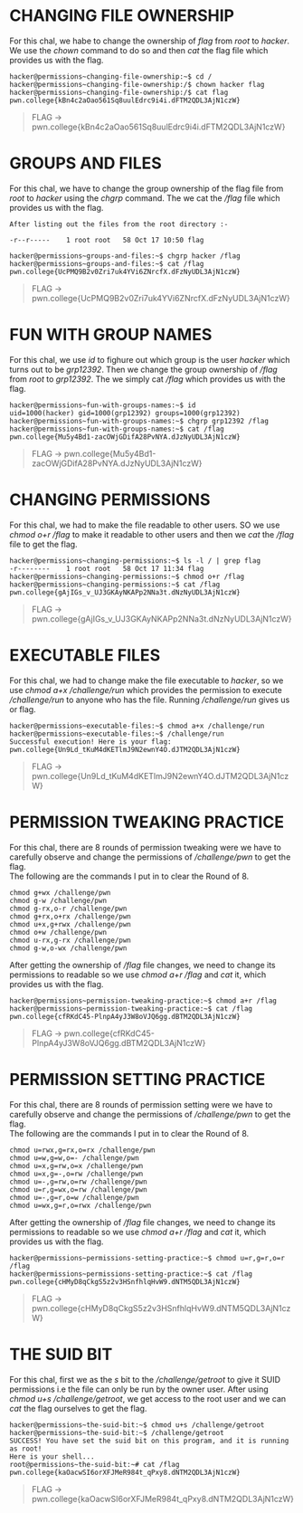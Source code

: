 # CHANGING FILE OWNERSHIP
For this chal, we habe to change the ownership of _flag_ from _root_ to _hacker_. We use the _chown_ command to do so and then _cat_ the flag file which provides us with the flag.
```
hacker@permissions~changing-file-ownership:~$ cd /
hacker@permissions~changing-file-ownership:/$ chown hacker flag
hacker@permissions~changing-file-ownership:/$ cat flag
pwn.college{kBn4c2aOao561Sq8uulEdrc9i4i.dFTM2QDL3AjN1czW}
```
> FLAG -> pwn.college{kBn4c2aOao561Sq8uulEdrc9i4i.dFTM2QDL3AjN1czW}

# GROUPS AND FILES
For this chal, we have to change the group ownership of the flag file from _root_ to _hacker_ using the _chgrp_ command. The we cat the _/flag_ file which provides us with the flag.
```
After listing out the files from the root directory :-

-r--r-----    1 root root   58 Oct 17 10:50 flag
```
```
hacker@permissions~groups-and-files:~$ chgrp hacker /flag
hacker@permissions~groups-and-files:~$ cat /flag
pwn.college{UcPMQ9B2v0Zri7uk4YVi6ZNrcfX.dFzNyUDL3AjN1czW}
```
> FLAG -> pwn.college{UcPMQ9B2v0Zri7uk4YVi6ZNrcfX.dFzNyUDL3AjN1czW}

# FUN WITH GROUP NAMES
For this chal, we use _id_ to fighure out which group is the user _hacker_ which turns out to be _grp12392_. Then we change the group ownership of _/flag_ from _root_ to _grp12392_. The we simply cat _/flag_ which provides us with the flag.
```
hacker@permissions~fun-with-groups-names:~$ id
uid=1000(hacker) gid=1000(grp12392) groups=1000(grp12392)
hacker@permissions~fun-with-groups-names:~$ chgrp grp12392 /flag
hacker@permissions~fun-with-groups-names:~$ cat /flag
pwn.college{Mu5y4Bd1-zacOWjGDifA28PvNYA.dJzNyUDL3AjN1czW}
```
> FLAG -> pwn.college{Mu5y4Bd1-zacOWjGDifA28PvNYA.dJzNyUDL3AjN1czW}

# CHANGING PERMISSIONS
For this chal, we had to make the file readable to other users. SO we use _chmod o+r /flag_ to make it readable to other users and then we _cat_ the _/flag_ file to get the flag.
```
hacker@permissions~changing-permissions:~$ ls -l / | grep flag
-r--------    1 root root   58 Oct 17 11:34 flag
hacker@permissions~changing-permissions:~$ chmod o+r /flag
hacker@permissions~changing-permissions:~$ cat /flag
pwn.college{gAjIGs_v_UJ3GKAyNKAPp2NNa3t.dNzNyUDL3AjN1czW}
```
> FLAG -> pwn.college{gAjIGs_v_UJ3GKAyNKAPp2NNa3t.dNzNyUDL3AjN1czW}

# EXECUTABLE FILES
For this chal, we had to change make the file executable to _hacker_, so we use _chmod a+x /challenge/run_ which provides the permission to execute _/challenge/run_ to anyone who has the file. Running _/challenge/run_ gives us or flag.
```
hacker@permissions~executable-files:~$ chmod a+x /challenge/run
hacker@permissions~executable-files:~$ /challenge/run
Successful execution! Here is your flag:
pwn.college{Un9Ld_tKuM4dKETlmJ9N2ewnY4O.dJTM2QDL3AjN1czW}
```
> FLAG -> pwn.college{Un9Ld_tKuM4dKETlmJ9N2ewnY4O.dJTM2QDL3AjN1czW}

# PERMISSION TWEAKING PRACTICE
For this chal, there are 8 rounds of permission tweaking were we have to carefully observe and change the permissions of _/challenge/pwn_ to get the flag.  
The following are the commands I put in to clear the Round of 8.
```
chmod g+wx /challenge/pwn
chmod g-w /challenge/pwn
chmod g-rx,o-r /challenge/pwn
chmod g+rx,o+rx /challenge/pwn
chmod u+x,g+rwx /challenge/pwn
chmod o+w /challenge/pwn
chmod u-rx,g-rx /challenge/pwn
chmod g-w,o-wx /challenge/pwn
```
After getting the ownership of _/flag_ file changes, we need to change its permissions to readable so we use _chmod a+r /flag_ and _cat_ it, which provides us with the flag.
```
hacker@permissions~permission-tweaking-practice:~$ chmod a+r /flag
hacker@permissions~permission-tweaking-practice:~$ cat /flag
pwn.college{cfRKdC45-PlnpA4yJ3W8oVJQ6gg.dBTM2QDL3AjN1czW}
```
> FLAG -> pwn.college{cfRKdC45-PlnpA4yJ3W8oVJQ6gg.dBTM2QDL3AjN1czW}

# PERMISSION SETTING PRACTICE
For this chal, there are 8 rounds of permission setting were we have to carefully observe and change the permissions of _/challenge/pwn_ to get the flag.  
The following are the commands I put in to clear the Round of 8.
```
chmod u=rwx,g=rx,o=rx /challenge/pwn
chmod u=w,g=w,o=- /challenge/pwn
chmod u=x,g=rw,o=x /challenge/pwn
chmod u=x,g=-,o=rw /challenge/pwn
chmod u=-,g=rw,o=rw /challenge/pwn
chmod u=r,g=wx,o=rw /challenge/pwn
chmod u=-,g=r,o=w /challenge/pwn
chmod u=wx,g=r,o=rwx /challenge/pwn
```

After getting the ownership of _/flag_ file changes, we need to change its permissions to readable so we use _chmod a+r /flag_ and _cat_ it, which provides us with the flag.
```
hacker@permissions~permissions-setting-practice:~$ chmod u=r,g=r,o=r /flag
hacker@permissions~permissions-setting-practice:~$ cat /flag
pwn.college{cHMyD8qCkgS5z2v3HSnfhlqHvW9.dNTM5QDL3AjN1czW}
```
> FLAG -> pwn.college{cHMyD8qCkgS5z2v3HSnfhlqHvW9.dNTM5QDL3AjN1czW}

# THE SUID BIT
For this chal, first we as the _s_ bit to the _/challenge/getroot_ to give it SUID permissions i.e the file can only be run by the owner user. After using _chmod u+s /challenge/getroot_, we get access to the root user and we can _cat_ the flag ourselves to get the flag.
```
hacker@permissions~the-suid-bit:~$ chmod u+s /challenge/getroot
hacker@permissions~the-suid-bit:~$ /challenge/getroot
SUCCESS! You have set the suid bit on this program, and it is running as root!
Here is your shell...
root@permissions~the-suid-bit:~# cat /flag
pwn.college{kaOacwSI6orXFJMeR984t_qPxy8.dNTM2QDL3AjN1czW}
```
> FLAG -> pwn.college{kaOacwSI6orXFJMeR984t_qPxy8.dNTM2QDL3AjN1czW}
